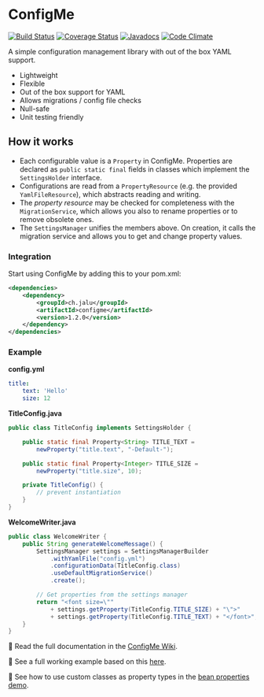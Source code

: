 # ConfigMe
[![Build Status](https://travis-ci.org/AuthMe/ConfigMe.svg?branch=master)](https://travis-ci.org/AuthMe/ConfigMe)
[![Coverage Status](https://coveralls.io/repos/github/AuthMe/ConfigMe/badge.svg?branch=master)](https://coveralls.io/github/AuthMe/ConfigMe?branch=master)
[![Javadocs](https://www.javadoc.io/badge/ch.jalu/configme.svg)](https://www.javadoc.io/doc/ch.jalu/configme)
[![Code Climate](https://codeclimate.com/github/AuthMe/ConfigMe/badges/gpa.svg)](https://codeclimate.com/github/AuthMe/ConfigMe)

A simple configuration management library with out of the box YAML support.

- Lightweight
- Flexible
- Out of the box support for YAML
- Allows migrations / config file checks
- Null-safe
- Unit testing friendly

## How it works
- Each configurable value is a `Property` in ConfigMe. Properties are declared as `public static final` fields
  in classes which implement the `SettingsHolder` interface.
- Configurations are read from a `PropertyResource` (e.g. the provided `YamlFileResource`), which abstracts reading
  and writing.
- The _property resource_ may be checked for completeness with the `MigrationService`, which allows you also to rename
  properties or to remove obsolete ones.
- The `SettingsManager` unifies the members above. On creation, it calls the migration service and allows you to get
  and change property values.

### Integration
Start using ConfigMe by adding this to your pom.xml:
```xml
<dependencies>
    <dependency>
        <groupId>ch.jalu</groupId>
        <artifactId>configme</artifactId>
        <version>1.2.0</version>
    </dependency>
</dependencies>
```
  
### Example
**config.yml**
```yml
title:
    text: 'Hello'
    size: 12
```

**TitleConfig.java**
```java
public class TitleConfig implements SettingsHolder {

    public static final Property<String> TITLE_TEXT =
        newProperty("title.text", "-Default-");

    public static final Property<Integer> TITLE_SIZE =
        newProperty("title.size", 10);

    private TitleConfig() {
        // prevent instantiation
    }
}
```

**WelcomeWriter.java**
```java
public class WelcomeWriter {
    public String generateWelcomeMessage() {
        SettingsManager settings = SettingsManagerBuilder
            .withYamlFile("config.yml")
            .configurationData(TitleConfig.class)
            .useDefaultMigrationService()
            .create();

        // Get properties from the settings manager
        return "<font size=\""
            + settings.getProperty(TitleConfig.TITLE_SIZE) + "\">"
            + settings.getProperty(TitleConfig.TITLE_TEXT) + "</font>";
    }
}
```
:pencil: Read the full documentation in the [ConfigMe Wiki](https://github.com/AuthMe/ConfigMe/wiki).

:pencil: See a full working example based on this
[here](https://github.com/AuthMe/ConfigMe/tree/master/src/test/java/ch/jalu/configme/demo).

:pencil: See how to use custom classes as property types in the
[bean properties demo](https://github.com/AuthMe/ConfigMe/tree/master/src/test/java/ch/jalu/configme/demo/beans).
